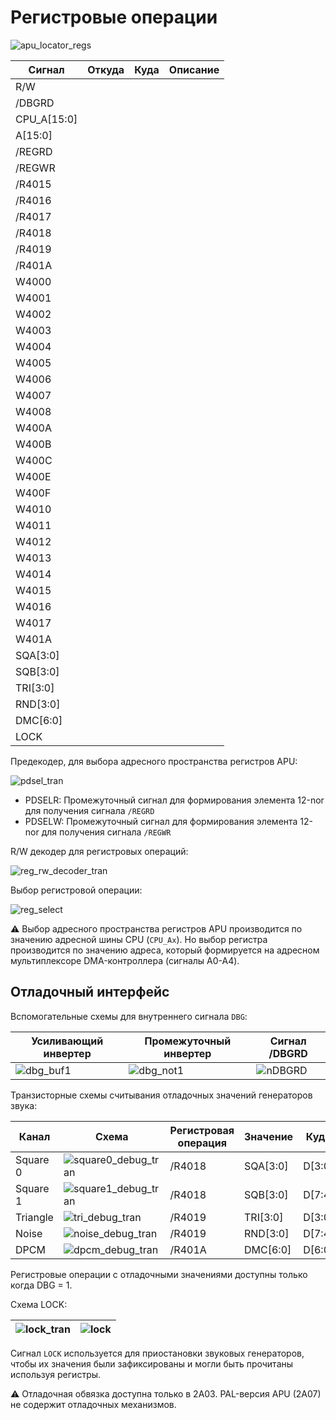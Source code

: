 # Регистровые операции

![apu_locator_regs](/BreakingNESWiki/imgstore/apu/apu_locator_regs.jpg)

|Сигнал|Откуда|Куда|Описание|
|---|---|---|---|
|R/W| | | |
|/DBGRD| | | |
|CPU_A\[15:0\]| | | |
|A\[15:0\]| | | |
|/REGRD| | | |
|/REGWR| | | |
|/R4015| | | |
|/R4016| | | |
|/R4017| | | |
|/R4018| | | |
|/R4019| | | |
|/R401A| | | |
|W4000| | | |
|W4001| | | |
|W4002| | | |
|W4003| | | |
|W4004| | | |
|W4005| | | |
|W4006| | | |
|W4007| | | |
|W4008| | | |
|W400A| | | |
|W400B| | | |
|W400C| | | |
|W400E| | | |
|W400F| | | |
|W4010| | | |
|W4011| | | |
|W4012| | | |
|W4013| | | |
|W4014| | | |
|W4015| | | |
|W4016| | | |
|W4017| | | |
|W401A| | | |
|SQA\[3:0\]| | | |
|SQB\[3:0\]| | | |
|TRI\[3:0\]| | | |
|RND\[3:0\]| | | |
|DMC\[6:0\]| | | |
|LOCK| | | |

Предекодер, для выбора адресного пространства регистров APU:

![pdsel_tran](/BreakingNESWiki/imgstore/apu/pdsel_tran.jpg)

- PDSELR: Промежуточный сигнал для формирования элемента 12-nor для получения сигнала `/REGRD`
- PDSELW: Промежуточный сигнал для формирования элемента 12-nor для получения сигнала `/REGWR`

R/W декодер для регистровых операций:

![reg_rw_decoder_tran](/BreakingNESWiki/imgstore/apu/reg_rw_decoder_tran.jpg)

Выбор регистровой операции:

![reg_select](/BreakingNESWiki/imgstore/apu/reg_select_tran.jpg)

:warning: Выбор адресного пространства регистров APU производится по значению адресной шины CPU (`CPU_Ax`). Но выбор регистра производится по значению адреса, который формируется на адресном мультиплексоре DMA-контроллера (cигналы A0-A4).

## Отладочный интерфейс

Вспомогательные схемы для внутреннего сигнала `DBG`:

|Усиливающий инвертер|Промежуточный инвертер|Сигнал /DBGRD|
|---|---|---|
|![dbg_buf1](/BreakingNESWiki/imgstore/apu/dbg_buf1.jpg)|![dbg_not1](/BreakingNESWiki/imgstore/apu/dbg_not1.jpg)|![nDBGRD](/BreakingNESWiki/imgstore/apu/nDBGRD.jpg)|

Транзисторные схемы считывания отладочных значений генераторов звука:

|Канал|Схема|Регистровая операция|Значение|Куда|
|---|---|---|---|---|
|Square 0|![square0_debug_tran](/BreakingNESWiki/imgstore/apu/square0_debug_tran.jpg)|/R4018|SQA\[3:0\]|D\[3:0\]|
|Square 1|![square1_debug_tran](/BreakingNESWiki/imgstore/apu/square1_debug_tran.jpg)|/R4018|SQB\[3:0\]|D\[7:4\]|
|Triangle|![tri_debug_tran](/BreakingNESWiki/imgstore/apu/tri_debug_tran.jpg)|/R4019|TRI\[3:0\]|D\[3:0\]|
|Noise|![noise_debug_tran](/BreakingNESWiki/imgstore/apu/noise_debug_tran.jpg)|/R4019|RND\[3:0\]|D\[7:4\]|
|DPCM|![dpcm_debug_tran](/BreakingNESWiki/imgstore/apu/dpcm_debug_tran.jpg)|/R401A|DMC\[6:0\]|D\[6:0\]|

Регистровые операции с отладочными значениями доступны только когда DBG = 1.

Схема LOCK:

|![lock_tran](/BreakingNESWiki/imgstore/apu/lock_tran.jpg)|![lock](/BreakingNESWiki/imgstore/apu/lock.jpg)|
|---|---|

Сигнал `LOCK` используется для приостановки звуковых генераторов, чтобы их значения были зафиксированы и могли быть прочитаны используя регистры.

:warning: Отладочная обвязка доступна только в 2A03. PAL-версия APU (2A07) не содержит отладочных механизмов.
